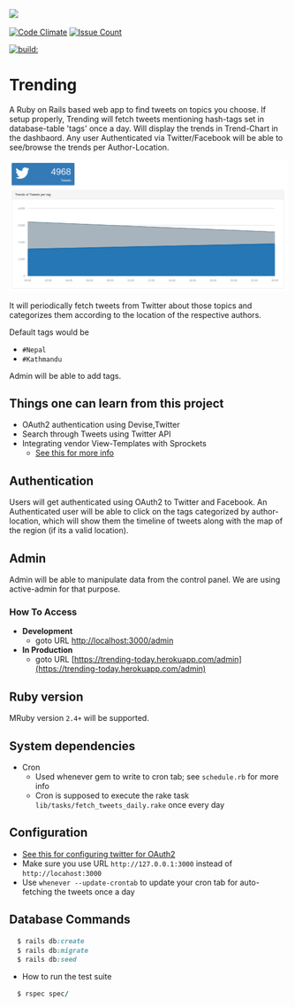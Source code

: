 <img src="http://laura.productions/wp-content/uploads/2015/06/09352fdbe35a23ea367800dbbb95df421.png" width="150">

[![Code Climate](https://codeclimate.com/github/shivabhusal/trending/badges/gpa.svg)](https://codeclimate.com/github/shivabhusal/trending)
[![Issue Count](https://codeclimate.com/github/shivabhusal/trending/badges/issue_count.svg)](https://codeclimate.com/github/shivabhusal/trending)

<a href="#" id="status-image-popup" title="Latest push build on default branch: " name="status-images" class="open-popup" data-ember-action="" data-ember-action-757="757">
          <img src="https://travis-ci.org/shivabhusal/trending.svg?branch=master" alt="build:">
        </a>

# Trending  

A Ruby on Rails based web app to find tweets on topics you choose. If setup properly, Trending will fetch tweets mentioning hash-tags set in database-table 'tags' once a day. Will display the trends in Trend-Chart in the dashbaord. Any user Authenticated via Twitter/Facebook will be able to see/browse the trends per Author-Location.

![](/doc/images/trend_graph.png)


It will periodically fetch tweets from Twitter about those topics and categorizes them according to the location 
of the respective authors.

Default tags would be
- `#Nepal`
- `#Kathmandu`

Admin will be able to add tags.

## Things one can learn from this project
  - OAuth2 authentication using Devise,Twitter
  - Search through Tweets using Twitter API
  - Integrating vendor View-Templates with Sprockets
    - [See this for more info](https://cbabhusal.wordpress.com/2017/07/19/rails-using-bootstrap-templates-in-vendor/)

## Authentication
Users will get authenticated using OAuth2 to Twitter and Facebook. An Authenticated user will be able to click on the tags categorized by author-location, which will show them the timeline of tweets along with the map of the region (if its a valid location).

## Admin
Admin will be able to manipulate data from the control panel. We are using active-admin for that purpose. 

### How To Access
- **Development**
  - goto URL [http://localhost:3000/admin](http://localhost:3000/admin)  
- **In Production**  
  - goto URL [https://trending-today.herokuapp.com/admin](https://trending-today.herokuapp.com/admin)

## Ruby version
MRuby version `2.4+` will be supported.

## System dependencies
  - Cron
    - Used whenever gem to write to cron tab; see `schedule.rb` for more info
    - Cron is supposed to execute the rake task `lib/tasks/fetch_tweets_daily.rake` once every day

## Configuration
  - [See this for configuring twitter for OAuth2](/doc/images/twitter_oauth_localhost.png)
  - Make sure you use URL `http://127.0.0.1:3000` instead of `http://locahost:3000`
  - Use `whenever --update-crontab` to update your cron tab for auto-fetching the tweets once a day

## Database Commands
```ruby
  $ rails db:create
  $ rails db:migrate
  $ rails db:seed
```

* How to run the test suite
```ruby
  $ rspec spec/
```
